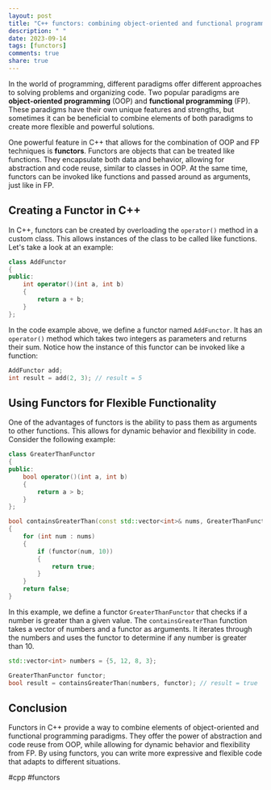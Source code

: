 ```yaml
---
layout: post
title: "C++ functors: combining object-oriented and functional programming paradigms"
description: " "
date: 2023-09-14
tags: [functors]
comments: true
share: true
---
```


In the world of programming, different paradigms offer different approaches to solving problems and organizing code. Two popular paradigms are **object-oriented programming** (OOP) and **functional programming** (FP). These paradigms have their own unique features and strengths, but sometimes it can be beneficial to combine elements of both paradigms to create more flexible and powerful solutions.

One powerful feature in C++ that allows for the combination of OOP and FP techniques is **functors**. Functors are objects that can be treated like functions. They encapsulate both data and behavior, allowing for abstraction and code reuse, similar to classes in OOP. At the same time, functors can be invoked like functions and passed around as arguments, just like in FP.

## Creating a Functor in C++

In C++, functors can be created by overloading the `operator()` method in a custom class. This allows instances of the class to be called like functions. Let's take a look at an example:

```cpp
class AddFunctor
{
public:
    int operator()(int a, int b)
    {
        return a + b;
    }
};
```

In the code example above, we define a functor named `AddFunctor`. It has an `operator()` method which takes two integers as parameters and returns their sum. Notice how the instance of this functor can be invoked like a function:

```cpp
AddFunctor add;
int result = add(2, 3); // result = 5
```

## Using Functors for Flexible Functionality

One of the advantages of functors is the ability to pass them as arguments to other functions. This allows for dynamic behavior and flexibility in code. Consider the following example:

```cpp
class GreaterThanFunctor
{
public:
    bool operator()(int a, int b)
    {
        return a > b;
    }
};

bool containsGreaterThan(const std::vector<int>& nums, GreaterThanFunctor functor)
{
    for (int num : nums)
    {
        if (functor(num, 10))
        {
            return true;
        }
    }
    return false;
}
```

In this example, we define a functor `GreaterThanFunctor` that checks if a number is greater than a given value. The `containsGreaterThan` function takes a vector of numbers and a functor as arguments. It iterates through the numbers and uses the functor to determine if any number is greater than 10.

```cpp
std::vector<int> numbers = {5, 12, 8, 3};

GreaterThanFunctor functor;
bool result = containsGreaterThan(numbers, functor); // result = true
```

## Conclusion

Functors in C++ provide a way to combine elements of object-oriented and functional programming paradigms. They offer the power of abstraction and code reuse from OOP, while allowing for dynamic behavior and flexibility from FP. By using functors, you can write more expressive and flexible code that adapts to different situations.

#cpp #functors